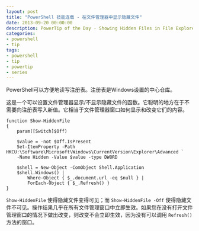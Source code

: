 ```yaml
---
layout: post
title: "PowerShell 技能连载 - 在文件管理器中显示隐藏文件"
date: 2013-09-20 00:00:00
description: PowerTip of the Day - Showing Hidden Files in File Explorer
categories:
- powershell
- tip
tags:
- powershell
- tip
- powertip
- series
---
```

PowerShell可以方便地读写注册表。注册表是Windows设置的中心仓库。

这是一个可以设置文件管理器显示/不显示隐藏文件的函数。它聪明的地方在于不需要向注册表写入新值。它相当于文件管理器窗口如何显示和改变它们的内容。

	function Show-HiddenFile
	{
	    param([Switch]$Off)

	    $value = -not $Off.IsPresent
	    Set-ItemProperty -Path HKCU:\Software\Microsoft\Windows\CurrentVersion\Explorer\Advanced `
	    -Name Hidden -Value $value -type DWORD

	    $shell = New-Object -ComObject Shell.Application
	    $shell.Windows() |
	        Where-Object { $_.document.url -eq $null } |
	        ForEach-Object { $_.Refresh() }
	}

`Show-HiddenFile` 使得隐藏文件变得可见；而 `Show-HiddenFile -Off` 使得隐藏文件不可见。操作结果几乎在所有文件管理窗口中立即生效。如果您在没有打开文件管理窗口的情况下做出改变，则改变不会立即生效，因为没有可以调用 `Refresh()` 方法的窗口。

<!--本文国际来源：[Showing Hidden Files in File Explorer](http://community.idera.com/powershell/powertips/b/tips/posts/showing-hidden-files-in-file-explorer)-->
